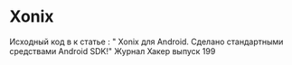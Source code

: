# Xonix
Исходный код в к статье :
" Xonix для Android. Сделано стандартными средствами Android SDK!"
Журнал Хакер выпуск 199
